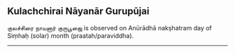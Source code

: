 ## Kulachchirai Nāyanār Gurupūjai
குலச்சிரை நாயனார் குருபூஜை is observed on Anūrādhā nakṣhatram day of Siṃhaḥ (solar) month (praatah/paraviddha).



---
